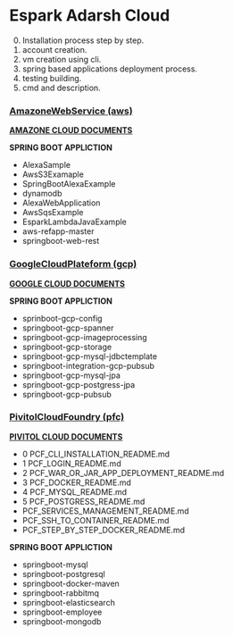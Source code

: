 # Espark Adarsh Cloud

0. Installation process step by step.
1. account creation.
2. vm creation using cli.
3. spring based applications deployment process.
4. testing building.
5. cmd and description.

### [AmazoneWebService (aws)](https://github.com/adarshkumarsingh83/cloud/tree/master/AmazoneWebService)

**[AMAZONE CLOUD DOCUMENTS](https://github.com/adarshkumarsingh83/cloud/tree/master/AmazoneWebService/DOCUMENT)**

**SPRING BOOT APPLICTION**
- AlexaSample		
- AwsS3Examaple				
- SpringBootAlexaExample	
- dynamodb
- AlexaWebApplication	
- AwsSqsExample		
- EsparkLambdaJavaExample	
- aws-refapp-master	
- springboot-web-rest

### [GoogleCloudPlateform (gcp)](https://github.com/adarshkumarsingh83/cloud/tree/master/GoogleCloudPlateform)

**[GOOGLE CLOUD DOCUMENTS](https://github.com/adarshkumarsingh83/cloud/tree/master/GoogleCloudPlateform/DOCUMENTS)**

**SPRING BOOT APPLICTION**
- sprinboot-gcp-config			
- springboot-gcp-spanner
- springboot-gcp-imageprocessing		
- springboot-gcp-storage
- springboot-gcp-mysql-jdbctemplate	
- springboot-integration-gcp-pubsub
- springboot-gcp-mysql-jpa		
- springboot-gcp-postgress-jpa			
- springboot-gcp-pubsub

### [PivitolCloudFoundry (pfc)](https://github.com/adarshkumarsingh83/cloud/tree/master/PivitolCloudFoundry)

**[PIVITOL CLOUD DOCUMENTS](https://github.com/adarshkumarsingh83/cloud/tree/master/PivitolCloudFoundry/DOCUMENTS)**
- 0 PCF_CLI_INSTALLATION_README.md
- 1 PCF_LOGIN_README.md				
- 2 PCF_WAR_OR_JAR_APP_DEPLOYMENT_README.md	
- 3 PCF_DOCKER_README.md				
- 4 PCF_MYSQL_README.md				
- 5 PCF_POSTGRESS_README.md			
- PCF_SERVICES_MANAGEMENT_README.md
- PCF_SSH_TO_CONTAINER_README.md
- PCF_STEP_BY_STEP_DOCKER_README.md

**SPRING BOOT APPLICTION**
- springboot-mysql
- springboot-postgresql		
- springboot-docker-maven			
- springboot-rabbitmq
- springboot-elasticsearch					
- springboot-employee					
- springboot-mongodb


